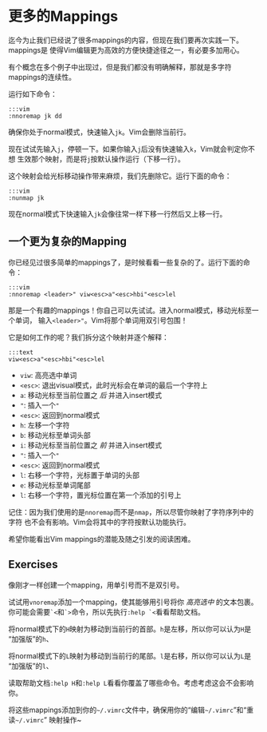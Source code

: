 更多的Mappings
==============

迄今为止我们已经说了很多mappings的内容，但现在我们要再次实践一下。mappings是
使得Vim编辑更为高效的方便快捷途径之一，有必要多加用心。

有个概念在多个例子中出现过，但是我们都没有明确解释，那就是多字符mappings的连续性。

运行如下命令：

    :::vim
    :nnoremap jk dd

确保你处于normal模式，快速输入`jk`。Vim会删除当前行。

现在试试先输入`j`，停顿一下。如果你输入`j`后没有快速输入`k`，Vim就会判定你不想
生效那个映射，而是将`j`按默认操作运行（下移一行）。

这个映射会给光标移动操作带来麻烦，我们先删除它。运行下面的命令：

    :::vim
    :nunmap jk

现在normal模式下快速输入`jk`会像往常一样下移一行然后又上移一行。

一个更为复杂的Mapping
---------------------

你已经见过很多简单的mappings了，是时候看看一些复杂的了。运行下面的命令：

    :::vim
    :nnoremap <leader>" viw<esc>a"<esc>hbi"<esc>lel

那是一个有趣的mappings！你自己可以先试试。进入normal模式，移动光标至一个单词，
输入`<leader>"`。Vim将那个单词用双引号包围！

它是如何工作的呢？我们拆分这个映射并逐个解释：

    :::text
    viw<esc>a"<esc>hbi"<esc>lel

* `viw`: 高亮选中单词
* `<esc>`: 退出visual模式，此时光标会在单词的最后一个字符上
* `a`: 移动光标至当前位置之 *后* 并进入insert模式
* `"`: 插入一个`"`
* `<esc>`: 返回到normal模式
* `h`: 左移一个字符
* `b`: 移动光标至单词头部
* `i`: 移动光标至当前位置之 *前* 并进入insert模式
* `"`: 插入一个`"`
* `<esc>`: 返回到normal模式
* `l`: 右移一个字符，光标置于单词的头部
* `e`: 移动光标至单词尾部
* `l`: 右移一个字符，置光标位置在第一个添加的引号上

记住：因为我们使用的是`nnoremap`而不是`nmap`，所以尽管你映射了字符序列中的字符
也不会有影响。Vim会将其中的字符按默认功能执行。

希望你能看出Vim mappings的潜能及随之引发的阅读困难。

Exercises
---------

像刚才一样创建一个mapping，用单引号而不是双引号。

试试用`vnoremap`添加一个mapping，使其能够用引号将你 *高亮选中* 的文本包裹。
你可能会需要`` `< ``和`` `> ``命令，所以先执行`` :help `< ``看看帮助文档。

将normal模式下的`H`映射为移动到当前行的首部。`h`是左移，所以你可以认为`H`是
“加强版”的`h`、

将normal模式下的`L`映射为移动到当前行的尾部。`l`是右移，所以你可以认为`L`是
“加强版”的`l`、

读取帮助文档`:help H`和`:help L`看看你覆盖了哪些命令。考虑考虑这会不会影响你。

将这些mappings添加到你的`~/.vimrc`文件中，确保用你的“编辑`~/.vimrc`”和“重读`~/.vimrc`”
映射操作~
